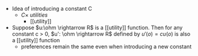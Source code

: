 - Idea of introducing a constant C 
	- $C \times \ utilities$
		- [[utility]]
- Suppose $u:\ohm \rightarrow R$ is a [[utility]] function. Then for any constant c > 0, $u': \ohm \rightarrow R$ defined by $u'(o)=cu(o)$ is also a [[utility]] function
	- preferences remain the same even when introducing a new constant
